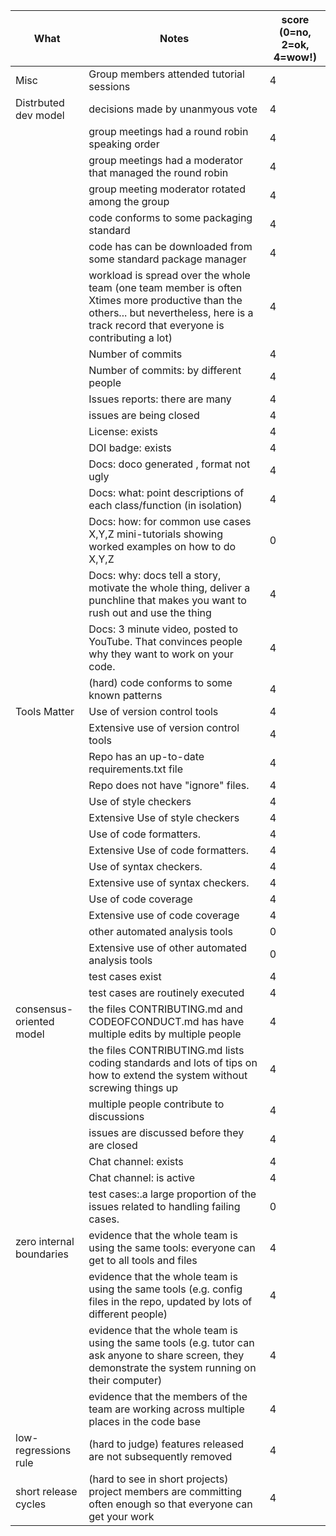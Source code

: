 |What | Notes | score (0=no, 2=ok, 4=wow!)|
|-----|-------|---------------------------|
|Misc|Group members attended tutorial sessions|4|
|Distrbuted dev model|	decisions made by unanmyous vote|4|
||group meetings had a round robin speaking order	|4|
||group meetings had a moderator that managed the round robin	|4|
||group meeting moderator rotated among the group	|4|
||code conforms to some packaging standard	|4|
||code has can be downloaded from some standard package manager	|4|
||workload is spread over the whole team (one team member is often Xtimes more productive than the others... but nevertheless, here is a track record that everyone is contributing a lot)	|4|
||Number of commits	|4|
||Number of commits: by different people	|4|
||Issues reports: there are many	|4|
||issues are being closed	|4|
||License: exists	|4|
||DOI badge: exists	|4|
||Docs: doco generated , format not ugly	|4|
||Docs: what: point descriptions of each class/function (in isolation)	|4|
||Docs: how: for common use cases X,Y,Z mini-tutorials showing worked examples on how to do X,Y,Z	|0|
||Docs: why: docs tell a story, motivate the whole thing, deliver a punchline that makes you want to rush out and use the thing	|4|
||Docs: 3 minute video, posted to YouTube. That convinces people why they want to work on your code.	|4|
||(hard) code conforms to some known patterns	|4|
|Tools Matter|	Use of version control tools	|4|
||Extensive use of version control tools	|4|
||Repo has an up-to-date requirements.txt file	|4|
||Repo does not have "ignore" files.	|4|
||Use of style checkers	|4|
||Extensive Use of style checkers	|4|
||Use of code formatters.	|4|
||Extensive Use of code formatters.	|4|
||Use of syntax checkers.	|4|
||Extensive use of syntax checkers.	|4|
||Use of code coverage	|4|
||Extensive use of code coverage	|4|
||other automated analysis tools	|0|
||Extensive use of other automated analysis tools	|0|
||test cases exist	|4|
||test cases are routinely executed	|4|
|consensus-oriented model|	the files CONTRIBUTING.md and CODEOFCONDUCT.md has have multiple edits by multiple people	|4|
||the files CONTRIBUTING.md lists coding standards and lots of tips on how to extend the system without screwing things up	|4|
||multiple people contribute to discussions	|4|
||issues are discussed before they are closed	|4|
||Chat channel: exists	|4|
||Chat channel: is active	|4|
||test cases:.a large proportion of the issues related to handling failing cases.	|0|
|zero internal boundaries|	evidence that the whole team is using the same tools: everyone can get to all tools and files	|4|
||evidence that the whole team is using the same tools (e.g. config files in the repo, updated by lots of different people)	|4|
||evidence that the whole team is using the same tools (e.g. tutor can ask anyone to share screen, they demonstrate the system running on their computer)	|4|
||evidence that the members of the team are working across multiple places in the code base|4|	
|low-regressions rule	|(hard to judge) features released are not subsequently removed	|4|
|short release cycles	|(hard to see in short projects) project members are committing often enough so that everyone can get your work	|4|
